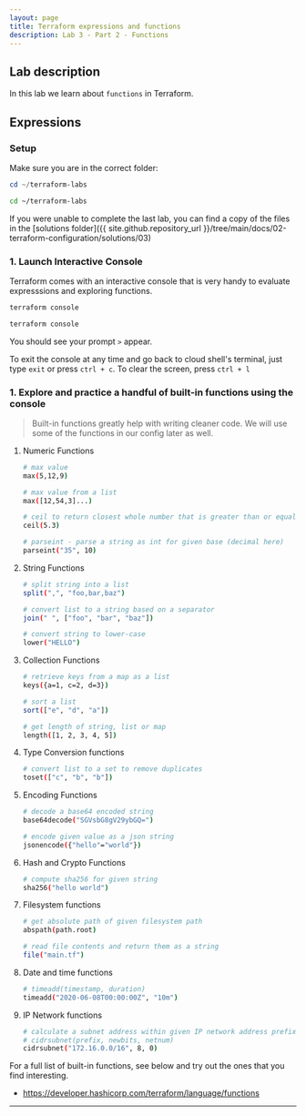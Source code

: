 ```yaml
---
layout: page
title: Terraform expressions and functions
description: Lab 3 - Part 2 - Functions
---
```


## Lab description

In this lab we learn about `functions` in Terraform.

## Expressions

### Setup

Make sure you are in the correct folder:

```powershell
cd ~/terraform-labs
```

```bash
cd ~/terraform-labs
```

If you were unable to complete the last lab, you can find a copy of the files in the [solutions folder]({{ site.github.repository_url }}/tree/main/docs/02-terraform-configuration/solutions/03)

### 1. Launch Interactive Console

Terraform comes with an interactive console that is very handy to evaluate expresssions and exploring functions.

```powershell
terraform console
```

```bash
terraform console
```

You should see your prompt `>` appear.

To exit the console at any time and go back to cloud shell's terminal, just type `exit` or press `ctrl + c`. To clear the screen, press `ctrl + l`

### 1. Explore and practice a handful of built-in functions using the console

> Built-in functions greatly help with writing cleaner code. We will use some of the functions in our config later as well.

1. Numeric Functions

    ```bash
    # max value
    max(5,12,9)
    
    # max value from a list
    max([12,54,3]...)
    
    # ceil to return closest whole number that is greater than or equal to given value
    ceil(5.3)
    
    # parseint - parse a string as int for given base (decimal here)
    parseint("35", 10)
    ```

1. String Functions

    ```bash
    # split string into a list
    split(",", "foo,bar,baz")
    
    # convert list to a string based on a separator
    join(" ", ["foo", "bar", "baz"])
    
    # convert string to lower-case
    lower("HELLO")
    ```

1. Collection Functions

    ```bash
    # retrieve keys from a map as a list
    keys({a=1, c=2, d=3})
    
    # sort a list
    sort(["e", "d", "a"])
    
    # get length of string, list or map
    length([1, 2, 3, 4, 5])
    ```

1. Type Conversion functions

    ```bash
    # convert list to a set to remove duplicates 
    toset(["c", "b", "b"])
    ```

1. Encoding Functions

    ```bash
    # decode a base64 encoded string
    base64decode("SGVsbG8gV29ybGQ=")
    
    # encode given value as a json string
    jsonencode({"hello"="world"})
    ```

1. Hash and Crypto Functions

    ```bash
    # compute sha256 for given string
    sha256("hello world")
    ```

1. Filesystem functions

    ```bash
    # get absolute path of given filesystem path
    abspath(path.root)
    
    # read file contents and return them as a string
    file("main.tf")
    ```

1. Date and time functions

    ```bash
    # timeadd(timestamp, duration)
    timeadd("2020-06-08T00:00:00Z", "10m")
    ```

1. IP Network functions

    ```bash
    # calculate a subnet address within given IP network address prefix.
    # cidrsubnet(prefix, newbits, netnum)
    cidrsubnet("172.16.0.0/16", 8, 0)
    ```

For a full list of built-in functions, see below and try out the ones that you find interesting.

* <https://developer.hashicorp.com/terraform/language/functions>

---
